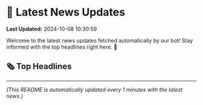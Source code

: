 # 📰 Latest News Updates
**Last Updated:** 2024-10-08 10:30:59

Welcome to the latest news updates fetched automatically by our bot! Stay informed with the top headlines right here. 🚀

## 🗞️ Top Headlines

---
*(This README is automatically updated every 1 minutes with the latest news.)*
